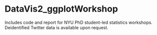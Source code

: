 # DataVis2_ggplotWorkshop
Includes code and report for NYU PhD student-led statistics workshops. Deidentified Twitter data is available upon request. 
